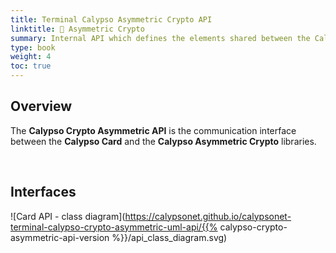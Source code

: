 ```yaml
---
title: Terminal Calypso Asymmetric Crypto API
linktitle: 🔶 Asymmetric Crypto
summary: Internal API which defines the elements shared between the Calypso Card and the Calypso Asymmetric Crypto libraries.
type: book
weight: 4
toc: true
---
```


## Overview

The **Calypso Crypto Asymmetric API** is the communication interface between the **Calypso Card** and the 
**Calypso Asymmetric Crypto** libraries.

<br>

## Interfaces

![Card API - class diagram](https://calypsonet.github.io/calypsonet-terminal-calypso-crypto-asymmetric-uml-api/{{% calypso-crypto-asymmetric-api-version %}}/api_class_diagram.svg)
